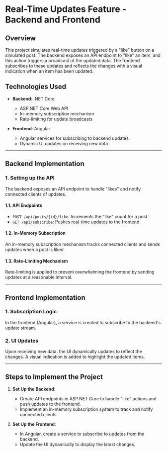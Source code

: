 
# Real-Time Updates Feature - Backend and Frontend

## Overview

This project simulates real-time updates triggered by a "like" button on a simulated post. The backend exposes an API endpoint to "like" an item, and this action triggers a broadcast of the updated data. The frontend subscribes to these updates and reflects the changes with a visual indication when an item has been updated.

## Technologies Used

- **Backend**: .NET Core
  - ASP.NET Core Web API
  - In-memory subscription mechanism
  - Rate-limiting for update broadcasts
 

- **Frontend**: Angular
  - Angular services for subscribing to backend updates
  - Dynamic UI updates on receiving new data
    

---

## Backend Implementation

### 1. **Setting up the API**

The backend exposes an API endpoint to handle "likes" and notify connected clients of updates.

#### 1.1. **API Endpoints**

- `POST /api/posts/{id}/like`: Increments the "like" count for a post.
- `GET /api/subscribe`: Pushes real-time updates to the frontend.

#### 1.2. **In-Memory Subscription**

An in-memory subscription mechanism tracks connected clients and sends updates when a post is liked.

#### 1.3. **Rate-Limiting Mechanism**

Rate-limiting is applied to prevent overwhelming the frontend by sending updates at a reasonable interval.


---

## Frontend Implementation

### 1. **Subscription Logic**

In the frontend (Angular), a service is created to subscribe to the backend's update stream.

### 2. **UI Updates**

Upon receiving new data, the UI dynamically updates to reflect the changes. A visual indication is added to highlight the updated items.

---

## Steps to Implement the Project

1. **Set Up the Backend**:
   - Create API endpoints in ASP.NET Core to handle "like" actions and push updates to the frontend.
   - Implement an in-memory subscription system to track and notify connected clients.

2. **Set Up the Frontend**:
   - In Angular, create a service to subscribe to updates from the backend.
   - Update the UI dynamically to display the latest changes.


